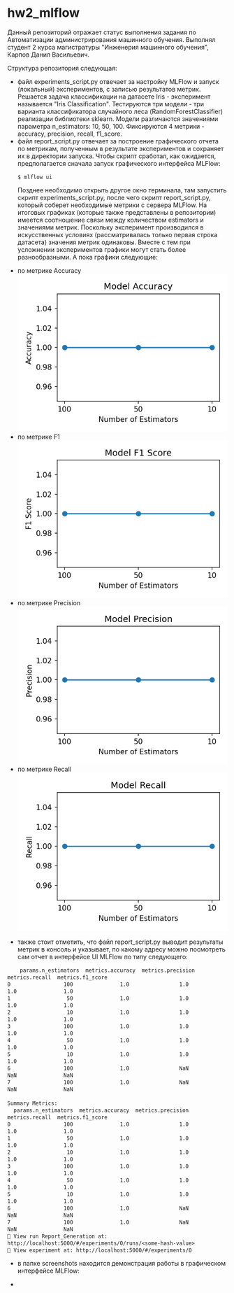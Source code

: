 # hw2_mlflow

Данный репозиторий отражает статус выполнения задания по Автоматизации администрирования машинного обучения. Выполнял студент 2 курса магистратуры "Инженерия машинного обучения", Карпов Данил Васильевич.

Структура репозитория следующая:
- файл experiments_script.py отвечает за настройку MLFlow и запуск (локальный) экспериментов, с записью результатов метрик. Решается задача классификации на датасете Iris - эксперимент называется "Iris Classification". Тестируются три модели - три варианта классификатора случайного леса (RandomForestClassifier) реализации библиотеки sklearn. Модели различаются значениями параметра n_estimators: 10, 50, 100. Фиксируются 4 метрики - accuracy, precision, recall, f1_score.
- файл report_script.py отвечает за построение графического отчета по метрикам, полученным в результате экспериментов и сохраняет их в директории запуска. Чтобы скрипт сработал, как ожидается, предполагается сначала запуск графического интерфейса MLFlow:
  ```
  $ mlflow ui
  ```
  Позднее необходимо открыть другое окно терминала, там запустить скрипт experiments_script.py, после чего скрипт report_script.py, который соберет необходимые метрики с сервера MLFlow. На итоговых графиках (которые также представлены в репозитории) имеется соотношение связи между количеством estimators и значениями метрик. Поскольку эксперимент производился в искусственных условиях (рассматривалась только первая строка датасета) значения метрик одинаковы. Вместе с тем при усложнении экспериментов графики могут стать более разнообразными. А пока графики следующие:
* по метрике Accuracy
  ![accuracy_plot](https://github.com/Dk-A-r/hw2_mlflow/blob/main/accuracy_plot.png?raw=true)
* по метрике F1
  ![f1_plot](https://github.com/Dk-A-r/hw2_mlflow/blob/main/f1_score_plot.png?raw=true)
* по метрике Precision
  ![f1_plot](https://github.com/Dk-A-r/hw2_mlflow/blob/main/precision_plot.png?raw=true)
* по метрике Recall
 ![recall_plot](https://github.com/Dk-A-r/hw2_mlflow/blob/main/recall_plot.png?raw=true)

- также стоит отметить, что файл report_script.py выводит результаты метрик в консоль и указывает, по какому адресу можно посмотреть сам отчет в интерфейсе UI MLFlow по типу следующего:
```
    params.n_estimators  metrics.accuracy  metrics.precision  metrics.recall  metrics.f1_score
0                 100               1.0                1.0             1.0               1.0
1                  50               1.0                1.0             1.0               1.0
2                  10               1.0                1.0             1.0               1.0
3                 100               1.0                1.0             1.0               1.0
4                  50               1.0                1.0             1.0               1.0
5                  10               1.0                1.0             1.0               1.0
6                 100               1.0                NaN             NaN               NaN
7                 100               1.0                NaN             NaN               NaN

Summary Metrics:
  params.n_estimators  metrics.accuracy  metrics.precision  metrics.recall  metrics.f1_score
0                 100               1.0                1.0             1.0               1.0
1                  50               1.0                1.0             1.0               1.0
2                  10               1.0                1.0             1.0               1.0
3                 100               1.0                1.0             1.0               1.0
4                  50               1.0                1.0             1.0               1.0
5                  10               1.0                1.0             1.0               1.0
6                 100               1.0                NaN             NaN               NaN
7                 100               1.0                NaN             NaN               NaN
🏃 View run Report_Generation at: http://localhost:5000/#/experiments/0/runs/<some-hash-value>
🧪 View experiment at: http://localhost:5000/#/experiments/0
```
- в папке screenshots находится демонстрация работы в графическом интерфейсе MLFlow:
* 
